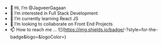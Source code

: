 - 👋 Hi, I’m @JagveerGagaan
- 👀 I’m interested in Full Stack Development
- 🌱 I’m currently learning React JS
- 💞️ I’m looking to collaborate on Front End Projects
- 📫 How to reach me ...
![<Badge Name>](https://img.shields.io/badge/<Badge Text>-<Background Color>?style=for-the-badge&logo=<Icon Name>&logoColor=<Logo Color>)

<!---
JagveerGagaan/JagveerGagaan is a ✨ special ✨ repository because its `README.md` (this file) appears on your GitHub profile.
You can click the Preview link to take a look at your changes.
--->
